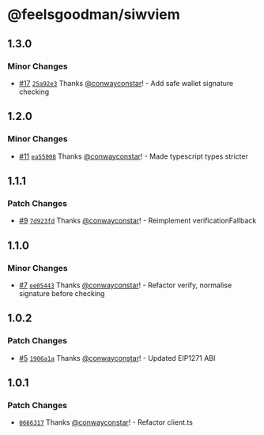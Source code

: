 # @feelsgoodman/siwviem

## 1.3.0

### Minor Changes

- [#17](https://github.com/feelsgoodman-web3/siwveim/pull/17) [`25a92e3`](https://github.com/feelsgoodman-web3/siwveim/commit/25a92e3a977587923bdd7e0a63dca20e254a6930) Thanks [@conwayconstar](https://github.com/conwayconstar)! - Add safe wallet signature checking

## 1.2.0

### Minor Changes

- [#11](https://github.com/feelsgoodman-web3/siwveim/pull/11) [`ea55008`](https://github.com/feelsgoodman-web3/siwveim/commit/ea55008dea693b52f4fa19021199ccae7268cb5c) Thanks [@conwayconstar](https://github.com/conwayconstar)! - Made typescript types stricter

## 1.1.1

### Patch Changes

- [#9](https://github.com/feelsgoodman-web3/siwveim/pull/9) [`7d923fd`](https://github.com/feelsgoodman-web3/siwveim/commit/7d923fdd5dfdf233a92bdc6728c732b15d7e0256) Thanks [@conwayconstar](https://github.com/conwayconstar)! - Reimplement verificationFallback

## 1.1.0

### Minor Changes

- [#7](https://github.com/feelsgoodman-web3/siwveim/pull/7) [`ee05443`](https://github.com/feelsgoodman-web3/siwveim/commit/ee05443c8c7a033bf04841bb2b2cbd5cda26efa2) Thanks [@conwayconstar](https://github.com/conwayconstar)! - Refactor verify, normalise signature before checking

## 1.0.2

### Patch Changes

- [#5](https://github.com/feelsgoodman-web3/siwveim/pull/5) [`1906a1a`](https://github.com/feelsgoodman-web3/siwveim/commit/1906a1a0153d14bcaddcb6d3f0a38394f2919c01) Thanks [@conwayconstar](https://github.com/conwayconstar)! - Updated EIP1271 ABI

## 1.0.1

### Patch Changes

- [`0666317`](https://github.com/feelsgoodman-web3/siwveim/commit/0666317875999e547e4ff86a10dfffcd42f99148) Thanks [@conwayconstar](https://github.com/conwayconstar)! - Refactor client.ts
